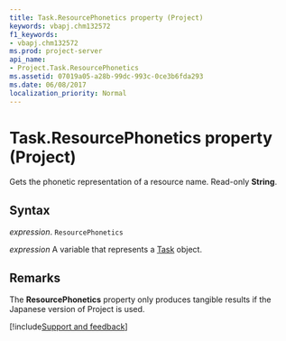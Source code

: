 ```yaml
---
title: Task.ResourcePhonetics property (Project)
keywords: vbapj.chm132572
f1_keywords:
- vbapj.chm132572
ms.prod: project-server
api_name:
- Project.Task.ResourcePhonetics
ms.assetid: 07019a05-a28b-99dc-993c-0ce3b6fda293
ms.date: 06/08/2017
localization_priority: Normal
---
```



# Task.ResourcePhonetics property (Project)

Gets the phonetic representation of a resource name. Read-only  **String**.


## Syntax

_expression_. `ResourcePhonetics`

_expression_ A variable that represents a [Task](./Project.Task.md) object.


## Remarks

The  **ResourcePhonetics** property only produces tangible results if the Japanese version of Project is used.

[!include[Support and feedback](~/includes/feedback-boilerplate.md)]